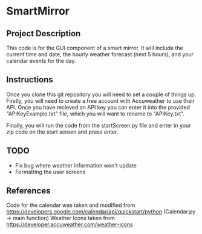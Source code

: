 # SmartMirror

## Project Description
This code is for the GUI component of a smart mirror. It will include the current time and date, the hourly weather forecast (next 5 hours), and your calendar events for the day.

## Instructions
Once you clone this git repository you will need to set a couple of things up. Firstly, you will need to create a free account with Accuweather to use their API. Once you have recieved an API key you can enter it into the provided "APIKeyExample.txt" file, which you will want to rename to "APIKey.txt". 

Finally, you will run the code from the startScreen.py file and enter in your zip code on the start screen and press enter.

## TODO
- Fix bug where weather information won't update
- Formatting the user screens

## References
Code for the calendar was taken and modified from https://developers.google.com/calendar/api/quickstart/python (Calendar.py -> main function)
Weather Icons taken from https://developer.accuweather.com/weather-icons 